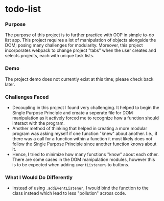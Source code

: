 # todo-list
### Purpose 
The purpose of this project is to further practice with OOP in simple to-do list app. This project requires a lot of manipulation of objects alongside the DOM; posing many challenges for modularity. Moreover, this project incorporates webpack to change project "tabs" when the user creates and selects projects, each with unique task lists.

### Demo
The project demo does not currently exist at this time; please check back later.

### Challenges Faced
- Decoupling in this project I found very challenging. It helped to begin the Single Purpose Principle and create a seperate file for DOM manipulation as it actively forced me to recognize how a function should interact with the program.
- Another method of thinking that helped in creating a more modular program was asking myself if one function "knew" about another. I.e., if there was a call for a function within a function it most likely does not follow the Single Purpose Principle since another function knows about it.
- Hence, I tried to minimize how many functions "know" about each other. There are some cases in the DOM manipulation modules, however this is to be expected when adding `eventListener`s to buttons. 

### What I Would Do Differently
- Instead of using `.addEventListener`, I would bind the function to the class instead which lead to less "pollution" across code.
